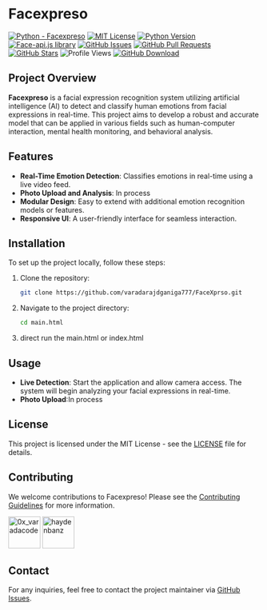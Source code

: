# Facexpreso



[![Python - Facexpreso](https://img.shields.io/static/v1?label=Python&message=Facexpreso&color=%242A3E87&labelColor=%236A7DA8&style=for-the-badge&&logo=python)](https://github.com/varadarajdganiga777/Facial-Expression-Through-AI)
[![MIT License](https://img.shields.io/static/v1?label=License&message=MIT&color=%233DA639&labelColor=%23e3e3e3&style=for-the-badge)](https://github.com/varadarajdganiga777/Facial-Expression-Through-AI/blob/main/LICENSE)
[![Python Version](https://img.shields.io/static/v1?label=Python&message=3.6%2B&color=%230078D6&labelColor=%23e3e3e3&style=for-the-badge&logo=python)](https://www.python.org/downloads/)
[![Face-api.js library](https://img.shields.io/static/v1?label=face-api.js&message=Library&color=%232A3E87&labelColor=%236A7DA8&style=for-the-badge)](https://github.com/justadudewhohacks/face-api.js)
[![GitHub Issues](https://img.shields.io/github/issues/varadarajdganiga777/Facial-Expression-Through-AI?style=for-the-badge)](https://github.com/varadarajdganiga777/Facial-Expression-Through-AI/issues)
[![GitHub Pull Requests](https://img.shields.io/github/issues-pr/varadarajdganiga777/Facial-Expression-Through-AI?style=for-the-badge)](https://github.com/varadarajdganiga777/Facial-Expression-Through-AI/pulls)
[![GitHub Stars](https://img.shields.io/github/stars/varadarajdganiga777/Facial-Expression-Through-AI?style=for-the-badge)](https://github.com/varadarajdganiga777/Facial-Expression-Through-AI/stargazers)
![Profile Views](https://komarev.com/ghpvc/?username=varadarajdganiga777&color=%232A3E87&labelColor=%236A7DA8&style=for-the-badge)
[![GitHub Download](https://img.shields.io/static/v1?label=Download&message=Facexpreso&color=%242A3E87&labelColor=%236A7DA8&style=for-the-badge)](https://github.com/varadarajdganiga777/Facial-Expression-Through-AI/releases)

## Project Overview

**Facexpreso** is a facial expression recognition system utilizing artificial intelligence (AI) to detect and classify human emotions from facial expressions in real-time. This project aims to develop a robust and accurate model that can be applied in various fields such as human-computer interaction, mental health monitoring, and behavioral analysis.

## Features

- **Real-Time Emotion Detection**: Classifies emotions in real-time using a live video feed.
- **Photo Upload and Analysis**: In process
- **Modular Design**: Easy to extend with additional emotion recognition models or features.
- **Responsive UI**: A user-friendly interface for seamless interaction.

## Installation

To set up the project locally, follow these steps:

1. Clone the repository:
    ```bash
    git clone https://github.com/varadarajdganiga777/FaceXprso.git
    ```
2. Navigate to the project directory:
    ```bash
    cd main.html
    ```
3. direct run the main.html or index.html

## Usage

- **Live Detection**: Start the application and allow camera access. The system will begin analyzing your facial expressions in real-time.
- **Photo Upload**:In process

## License

This project is licensed under the MIT License - see the [LICENSE](https://github.com/varadarajdganiga777/Facial-Expression-Through-AI/blob/main/LICENSE) file for details.

## Contributing

We welcome contributions to Facexpreso! Please see the [Contributing Guidelines](CONTRIBUTING.md) for more information.



[<img src="https://avatars.githubusercontent.com/u/108749445?s=64&v=4" width="64" height="64" alt="0x_varadacode">](https://github.com/0x_varadacode)
[<img src="https://avatars.githubusercontent.com/u/67865621?s=64&v=4" width="64" height="64" alt="haydenbanz">](https://github.com/haydenbanz)

## Contact

For any inquiries, feel free to contact the project maintainer via [GitHub Issues](https://github.com/varadarajdganiga777/Facial-Expression-Through-AI/issues).
